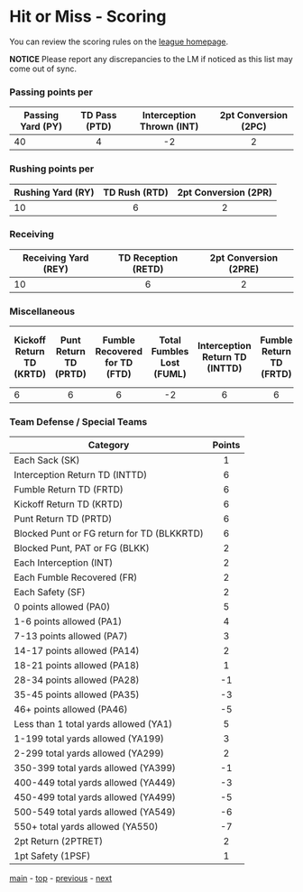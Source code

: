 # Hit or Miss - Scoring

You can review the scoring rules on the [league homepage][league].

**NOTICE** Please report any discrepancies to the LM if noticed as this list may come out of sync.

### Passing points per
| Passing Yard (PY) | TD Pass (PTD) | Interception Thrown (INT) | 2pt Conversion (2PC) |
|---|:---:|:---:|:---:|
| 40 | 4 |  -2 | 2 |

### Rushing points per
| Rushing Yard (RY) | TD Rush (RTD) | 2pt Conversion (2PR) |
|---|:---:|:---:|
| 10 | 6 | 2 |

### Receiving
| Receiving Yard (REY) | TD Reception (RETD) | 2pt Conversion (2PRE) |
|---|:---:|:---:|
| 10 | 6 | 2 |

### Miscellaneous

| Kickoff Return TD (KRTD) | Punt Return TD (PRTD) | Fumble Recovered for TD (FTD) | Total Fumbles Lost (FUML) | Interception Return TD (INTTD) | Fumble Return TD (FRTD) | Blocked Punt or FG return for TD (BLKKRTD) | 2pt Return (2PTRET) | 1pt Safety (1PSF) |
|---|:---:|:---:|:---:|:---:|:---:|:---:|:---:|:---:|
| 6 | 6 | 6 | -2 | 6 | 6 | 6 | 2 | 1 |

### Team Defense / Special Teams
| Category | Points |
|---|:---:|
| Each Sack (SK) | 1 |
| Interception Return TD (INTTD) | 6 |
| Fumble Return TD (FRTD) | 6 |
| Kickoff Return TD (KRTD) | 6 |
| Punt Return TD (PRTD) | 6 |
| Blocked Punt or FG return for TD (BLKKRTD) | 6 |
| Blocked Punt, PAT or FG (BLKK) | 2 |
| Each Interception (INT) | 2 |
| Each Fumble Recovered (FR) | 2 |
| Each Safety (SF) | 2 |
| 0 points allowed (PA0) | 5 |
| 1-6 points allowed (PA1) | 4 |
| 7-13 points allowed (PA7) | 3 |
| 14-17 points allowed (PA14) | 2 |
| 18-21 points allowed (PA18) | 1 |
| 28-34 points allowed (PA28) | -1 |
| 35-45 points allowed (PA35) | -3 |
| 46+ points allowed (PA46) | -5 |
| Less than 1 total yards allowed (YA1) | 5 |
| 1-199 total yards allowed (YA199) | 3 |
| 2-299 total yards allowed (YA299) | 2 |
| 350-399 total yards allowed (YA399) | -1 |
| 400-449 total yards allowed (YA449) | -3 |
| 450-499 total yards allowed (YA499) | -5 |
| 500-549 total yards allowed (YA549) | -6 |
| 550+ total yards allowed (YA550) | -7 |
| 2pt Return (2PTRET) | 2 |
| 1pt Safety (1PSF) | 1 |

[main][main] - [top][top] - [previous][previous] - [next][next]

[main]: readme.md
[top]: scoring.md
[previous]: league_fees_and_dues.md
[next]: rosters.md

[league]: http://games.espn.com/ffl/leagueoffice?leagueId=56226
